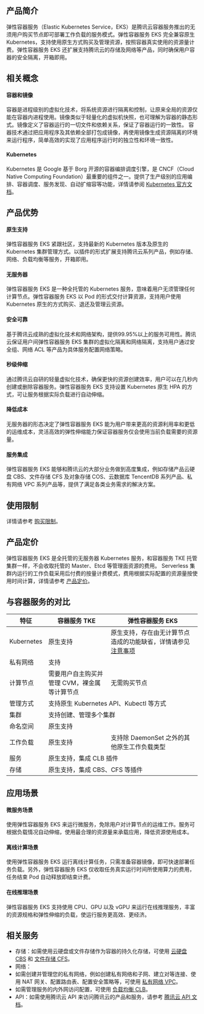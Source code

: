 ## 产品简介 
弹性容器服务（Elastic Kubernetes Service，EKS）是腾讯云容器服务推出的无须用户购买节点即可部署工作负载的服务模式。弹性容器服务 EKS 完全兼容原生 Kubernetes，支持使用原生方式购买及管理资源，按照容器真实使用的资源量计费。弹性容器服务 EKS 还扩展支持腾讯云的存储及网络等产品，同时确保用户容器的安全隔离，开箱即用。


## 相关概念
#### 容器和镜像
容器是进程级别的虚拟化技术，将系统资源进行隔离和控制，让原来全局的资源仅能在容器内进程使用。镜像类似于轻量化的虚拟机快照，也可理解为容器的静态形式。镜像定义了容器运行的一切文件和依赖关系，保证了容器运行的一致性。
容器技术通过把应用程序及其依赖全部打包成镜像，再使用镜像生成资源隔离的环境来运行程序，简单高效的实现了应用程序运行时的独立性和环境一致性。

#### Kubernetes
Kubernetes 是 Google 基于 Borg 开源的容器编排调度引擎，是 CNCF（Cloud Native Computing Foundation）最重要的组件之一。提供了生产级别的应用编排、容器调度、服务发现、自动扩缩容等功能，详情请参阅 [Kubernetes 官方文档](https://kubernetes.io/docs/home)。

## 产品优势
#### 原生支持
弹性容器服务 EKS 紧跟社区，支持最新的 Kubernetes 版本及原生的 Kubernetes 集群管理方式。以插件的形式扩展支持腾讯云系列产品，例如存储、网络、负载均衡等服务，开箱即用。

#### 无服务器
弹性容器服务 EKS 是一种全托管的 Kubernetes 服务，意味着用户无须管理任何计算节点。弹性容器服务 EKS 以 Pod 的形式交付计算资源，支持用户使用 Kubernetes 原生的方式购买、退还及管理云资源。

#### 安全可靠
基于腾讯云成熟的虚拟化技术和网络架构，提供99.95%以上的服务可用性。腾讯云保证用户间弹性容器服务  EKS 集群的虚拟化隔离和网络隔离，支持用户通过安全组、网络 ACL 等产品为具体服务配置网络策略。

#### 秒级伸缩
通过腾讯云自研的轻量虚拟化技术，确保更快的资源创建效率，用户可以在几秒内创建或删除容器服务。弹性容器服务 EKS 支持设置 Kubernetes 原生 HPA 的方式，可让服务根据实际负载进行自动伸缩。

#### 降低成本
无服务器的形态决定了弹性容器服务 EKS 能为用户带来更高的资源利用率和更低的运维成本，灵活高效的弹性伸缩能力保证容器服务仅会使用当前负载需要的资源量。

#### 服务集成
弹性容器服务 EKS 能够和腾讯云的大部分业务做到高度集成，例如存储产品云硬盘 CBS、文件存储 CFS 及对象存储 COS、云数据库 TencentDB 系列产品、私有网络 VPC 系列产品等，提供了满足各类业务需求的解决方案。

## 使用限制
详情请参考 [购买限制](https://cloud.tencent.com/document/product/457/39821)。

## 产品定价
弹性容器服务 EKS 是全托管的无服务器 Kubernetes 服务，和容器服务 TKE 托管集群一样，不会收取托管的 Master、Etcd 等管理面资源的费用。 Serverless 集群内运行的工作负载采用后付费的按量计费模式，费用根据实际配置的资源量按使用时间计算，详情请参考 [产品定价](https://cloud.tencent.com/document/product/457/39806)。


## 与容器服务的对比
<table>
<thead>
<tr>
<th>特征</th>
<th>容器服务 TKE </th>
<th width="47%">弹性容器服务 EKS </th>
</tr>
</thead>
<tbody><tr>
<td>Kubernetes</td>
<td>原生支持</td>
<td>原生支持，存在由无计算节点造成的功能缺省，详情请参见 <a href="https://cloud.tencent.com/document/product/457/39815">注意事项</a></td>
</tr>
<tr>
<td>私有网络</td>
<td colspan=2>支持</td>
</tr>
<tr>
<td>计算节点</td>
<td>需要用户自主购买并管理 CVM，裸金属等计算节点</td>
<td>无需购买节点</td>
</tr>
<tr>
<td>管理方式</td>
<td colspan=2>支持原生 Kubernetes API、Kubectl 等方式</td>
</tr>
<tr>
<td>集群</td>
<td colspan=2>支持创建、管理多个集群</td>
</tr>
<tr>
<td>命名空间</td>
<td colspan=2>原生支持</td>
</tr>
<tr>
<td>工作负载</td>
<td>原生支持</td>
<td>支持除 DaemonSet 之外的其他原生工作负载类型</td>
</tr>
<tr>
<td>服务</td>
<td colspan=2>原生支持，集成 CLB 插件</td>
</tr>
<tr>
<td>存储</td>
<td colspan=2>原生支持，集成 CBS、CFS 等插件</td>
</tr>
</tbody></table>

## 应用场景
#### 微服务场景
使用弹性容器服务 EKS 来运行微服务，免除用户对计算节点的运维工作。服务可根据负载情况自动伸缩，使用最合理的资源量来承载应用，降低资源使用成本。

#### 离线计算场景
使用弹性容器服务 EKS 运行离线计算任务，只需准备容器镜像，即可快速部署任务负载。另外，弹性容器服务 EKS 仅收取任务真实运行时间所使用算力的费用，任务结束 Pod 自动释放即结束计费。

#### 在线推理场景
弹性容器服务 EKS 支持使用 CPU、GPU 以及 vGPU 来运行在线推理服务，丰富的资源规格和弹性伸缩的负载，使运行服务更高效、更经济。

## 相关服务
- 存储：如需使用云硬盘或文件存储作为容器的持久化存储，可使用 [云硬盘 CBS](https://cloud.tencent.com/product/cbs) 和 [文件存储 CFS](https://cloud.tencent.com/product/cfs)。
- 网络：
 - 如需创建并管理您的私有网络，例如创建私有网络和子网、建立对等连接、使用 NAT 网关、配置路由表、配置安全策略等，可使用 [私有网络 VPC](https://cloud.tencent.com/product/vpc)。
 - 如需管理服务的内外网访问配置，可使用 [负载均衡 CLB](https://cloud.tencent.com/product/clb)。
- API：如需使用腾讯云 API 来访问腾讯云的产品和服务，请参考 [腾讯云 API 文档](https://cloud.tencent.com/document/api)。


